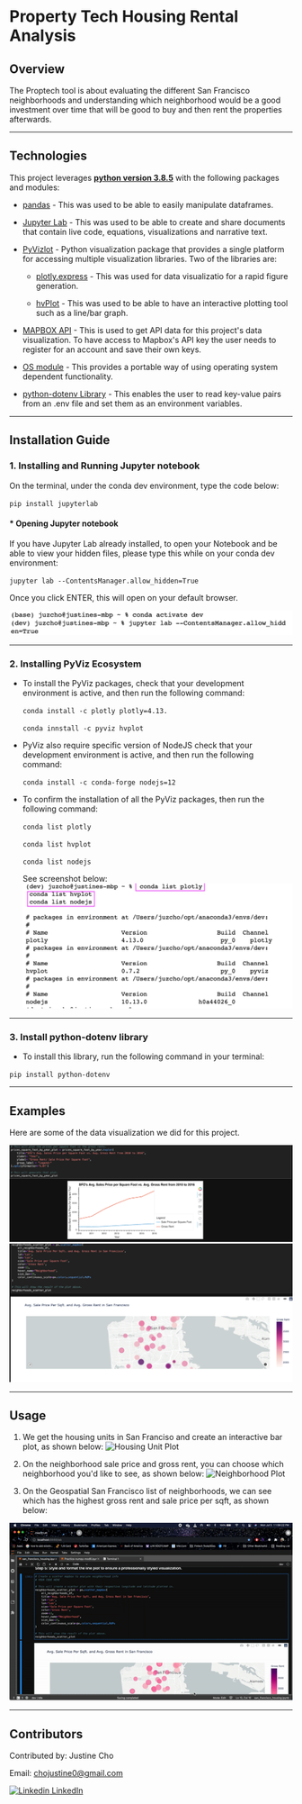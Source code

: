 # **Property Tech Housing Rental Analysis**

## Overview

The Proptech tool is about evaluating the different San Francisco neighborhoods and understanding which neighborhood would be a good investment over time that will be good to buy and then rent the properties afterwards. 

---

## Technologies

This project leverages **[python version 3.8.5](https://www.python.org/downloads/)** with the following packages and modules:

* [pandas](https://pandas.pydata.org/docs/) - This was used to be able to easily manipulate dataframes.

* [Jupyter Lab](https://jupyterlab.readthedocs.io/en/stable/) - This was used to be able to create and share documents that contain live code, equations, visualizations and narrative text.

* [PyVizlot](https://pyviz.org/) -  Python visualization package that provides a single platform for accessing multiple visualization libraries. Two of the libraries are:

    * [plotly.express](https://plotly.com/python/plotly-express/) - This was used for data visualizatio for a rapid figure generation.

    * [hvPlot](https://hvplot.holoviz.org/index.html) -  This was used to be able to have an interactive plotting tool such as a line/bar graph.


* [MAPBOX API](https://www.mapbox.com/) -  This is used to get API data for this project's data visualization. To have access to Mapbox's API key the user needs to register for an account and save their own keys.

* [OS module](https://docs.python.org/3/library/os.html) - This provides a portable way of using operating system dependent functionality.

* [python-dotenv Library](https://pypi.org/project/python-dotenv/) - This enables the user to read key-value pairs from an .env file and set them as an environment variables.

---
## Installation Guide

### 1. Installing and Running Jupyter notebook

On the terminal, under the conda dev environment, type the code below:

`pip install jupyterlab`

#### * Opening Jupyter notebook

If you have Jupyter Lab already installed, to open your Notebook and be able to view your hidden files, please type this while on your conda dev environment:

`jupyter lab --ContentsManager.allow_hidden=True` 

Once you click ENTER, this will open on your default browser.

![Open Jupyter Lab](./Images/open_jupyter_lab_with_hidden_files.jpeg)

---

### 2. Installing PyViz Ecosystem

 - To install the PyViz packages, check that your development environment is active, and then run the following command:

    `conda install -c plotly plotly=4.13.`

    `conda innstall -c pyviz hvplot`


- PyViz also require specific version of NodeJS check that your development environment is active, and then run the following command:

    `conda install -c conda-forge nodejs=12`

- To confirm the installation of all the PyViz packages, then run the following command:

    `conda list plotly`

    `conda list hvplot`
    
    `conda list nodejs`

    See screenshot below:
![PyViz](./Images/conda_plotly.jpeg)

---
### 3. Install python-dotenv library

- To install this library, run the following command in your terminal:

`pip install python-dotenv`

---
## Examples

Here are some of the data visualization we did for this project.

![Sale Price vs Gross Rent](./Images/saleprice_grossrent.jpeg)
![Geospatial SFO](./Images/geospatial_san_francisco.jpeg)

---

## Usage

1. We get the housing units in San Franciso and create an interactive bar plot, as shown below:
![Housing Unit Plot](https://media.giphy.com/media/FR6STk5KNTepNDo4lZ/giphy.gif)


2. On the neighborhood sale price and gross rent, you can choose which neighborhood you'd like to see, as shown below:
![Neighborhood Plot](https://media.giphy.com/media/CmZVrmjRPvzcSSVtSb/giphy.gif)


3. On the Geospatial San Francisco list of neighborhoods, we can see which has the highest gross rent and sale price per sqft, as shown below:

![Geospatial Plot](./Images/geospatial.gif)

---

## Contributors

Contributed by: Justine Cho

Email: chojustine0@gmail.com


[![Linkedin](https://i.stack.imgur.com/gVE0j.png) LinkedIn](https://www.linkedin.com/in/justinecho)

